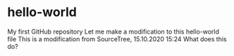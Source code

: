 # hello-world
My first GitHub repository
Let me make a modification to this hello-world file
This is a modification from SourceTree, 15.10.2020 15:24
What does this do?